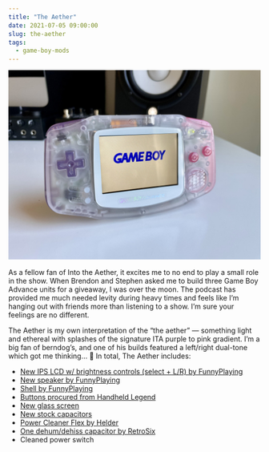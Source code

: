 ```yaml
---
title: "The Aether"
date: 2021-07-05 09:00:00
slug: the-aether
tags:
  - game-boy-mods
---
```


![The Aether](the-aether.jpeg)

As a fellow fan of Into the Aether, it excites me to no end to play a small role in the show. When Brendon and Stephen asked me to build three Game Boy Advance units for a giveaway, I was over the moon. The podcast has provided me much needed levity during heavy times and feels like I’m hanging out with friends more than listening to a show. I’m sure your feelings are no different.

The Aether is my own interpretation of the “the aether” — something light and ethereal with splashes of the signature ITA purple to pink gradient. I’m a big fan of berndog’s, and one of his builds featured a left/right dual-tone which got me thinking… 🤔 In total, The Aether includes:

- [New IPS LCD w/ brightness controls (select + L/R) by FunnyPlaying](https://funnyplaying.com/collections/product/products/gba)
- [New speaker by FunnyPlaying](https://funnyplaying.com/collections/product/products/clear-gba-speaker)
- [Shell by FunnyPlaying](https://funnyplaying.com/collections/product/products/mirror-clear-coustom-shell-for-gba)
- [Buttons procured from Handheld Legend](https://handheldlegend.com/products/game-boy-advance-buttons?variant=34791645577350)
- [New glass screen](https://funnyplaying.com/collections/product/products/centering-lens-for-ips-lcd-gameboy-advance)
- [New stock capacitors](https://console5.com/store/game-boy-advance-smd-cap-kit-gba.html)
- [Power Cleaner Flex by Helder](https://heldergametech.com/shop/gba/gba-power-cleaner-flex-pcb/)
- [One dehum/dehiss capacitor by RetroSix](https://retrosix.co.uk/Dehum-Dehiss-Kit-Game-Boy-Advance-p217244008)
- Cleaned power switch
